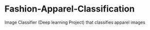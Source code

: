 # Fashion-Apparel-Classification
Image Classifier (Deep learning Project) that classifies apparel images
